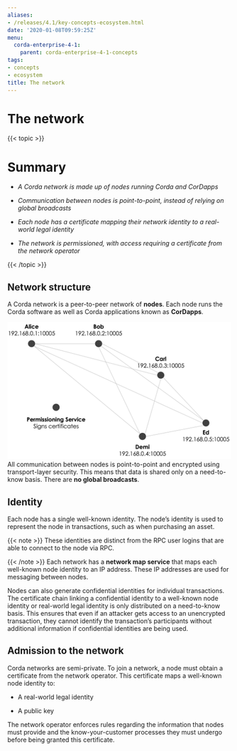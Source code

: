 ```yaml
---
aliases:
- /releases/4.1/key-concepts-ecosystem.html
date: '2020-01-08T09:59:25Z'
menu:
  corda-enterprise-4-1:
    parent: corda-enterprise-4-1-concepts
tags:
- concepts
- ecosystem
title: The network
---
```



# The network


{{< topic >}}
# Summary


* *A Corda network is made up of nodes running Corda and CorDapps*


* *Communication between nodes is point-to-point, instead of relying on global broadcasts*


* *Each node has a certificate mapping their network identity to a real-world legal identity*


* *The network is permissioned, with access requiring a certificate from the network operator*



{{< /topic >}}
## Network structure

A Corda network is a peer-to-peer network of **nodes**. Each node runs the Corda software as well as Corda applications
                known as **CorDapps**.

![network](resources/network.png "network")All communication between nodes is point-to-point and encrypted using transport-layer security. This means that data is
                shared only on a need-to-know basis. There are **no global broadcasts**.


## Identity

Each node has a single well-known identity. The node’s identity is used to represent the node in transactions, such as
                when purchasing an asset.


{{< note >}}
These identities are distinct from the RPC user logins that are able to connect to the node via RPC.

{{< /note >}}
Each network has a **network map service** that maps each well-known node identity to an IP address. These IP
                addresses are used for messaging between nodes.

Nodes can also generate confidential identities for individual transactions. The certificate chain linking a
                confidential identity to a well-known node identity or real-world legal identity is only distributed on a need-to-know
                basis. This ensures that even if an attacker gets access to an unencrypted transaction, they cannot identify the
                transaction’s participants without additional information if confidential identities are being used.


## Admission to the network

Corda networks are semi-private. To join a network, a node must obtain a certificate from the network operator. This
                certificate maps a well-known node identity to:


* A real-world legal identity


* A public key


The network operator enforces rules regarding the information that nodes must provide and the know-your-customer
                processes they must undergo before being granted this certificate.


